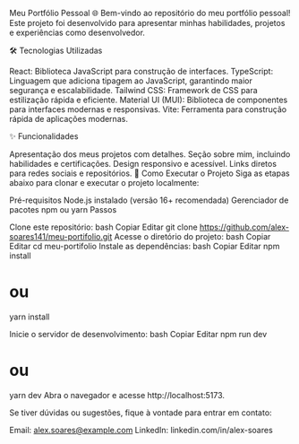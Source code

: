 Meu Portfólio Pessoal 🌐
Bem-vindo ao repositório do meu portfólio pessoal! Este projeto foi desenvolvido para apresentar minhas habilidades, projetos e experiências como desenvolvedor.

🛠️ Tecnologias Utilizadas


React: Biblioteca JavaScript para construção de interfaces.
TypeScript: Linguagem que adiciona tipagem ao JavaScript, garantindo maior segurança e escalabilidade.
Tailwind CSS: Framework de CSS para estilização rápida e eficiente.
Material UI (MUI): Biblioteca de componentes para interfaces modernas e responsivas.
Vite: Ferramenta para construção rápida de aplicações modernas.


✨ Funcionalidades


Apresentação dos meus projetos com detalhes.
Seção sobre mim, incluindo habilidades e certificações.
Design responsivo e acessível.
Links diretos para redes sociais e repositórios.
🚀 Como Executar o Projeto
Siga as etapas abaixo para clonar e executar o projeto localmente:

Pré-requisitos
Node.js instalado (versão 16+ recomendada)
Gerenciador de pacotes npm ou yarn
Passos


Clone este repositório:
bash
Copiar
Editar
git clone https://github.com/alex-soares141/meu-portifolio.git
Acesse o diretório do projeto:
bash
Copiar
Editar
cd meu-portifolio
Instale as dependências:
bash
Copiar
Editar
npm install
# ou
yarn install


Inicie o servidor de desenvolvimento:
bash
Copiar
Editar
npm run dev
# ou
yarn dev
Abra o navegador e acesse http://localhost:5173.

Se tiver dúvidas ou sugestões, fique à vontade para entrar em contato:

Email: alex.soares@example.com
LinkedIn: linkedin.com/in/alex-soares

